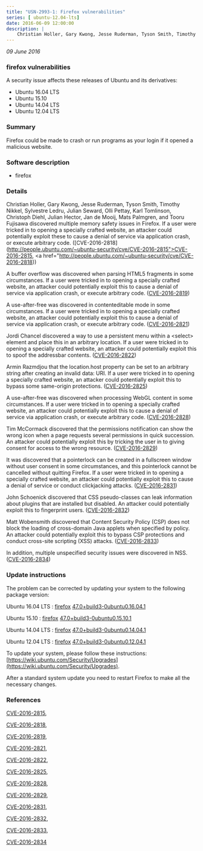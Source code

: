 ```yaml
---
title: "USN-2993-1: Firefox vulnerabilities"
series: [ ubuntu-12.04-lts]
date: 2016-06-09 12:00:00
description: |
    Christian Holler, Gary Kwong, Jesse Ruderman, Tyson Smith, Timothy Nikkel, Sylvestre Ledru, Julian Seward, Olli Pettay, Karl Tomlinson, Christoph Diehl, Julian Hector, Jan de Mooij, Mats Palmgren, and Tooru Fujisawa discovered multiple memory safety issues in Firefox. If a user were tricked in to opening a specially crafted website, an attacker could potentially exploit these to cause a denial of service via application crash, or execute arbitrary code. ([CVE-2016-2818](http://people.ubuntu.com/~ubuntu-security/cve/CVE-2016-2815">CVE-2016-2815</a>, <a href="http://people.ubuntu.com/~ubuntu-security/cve/CVE-2016-2818))
--- 
```

 
 

*09 June 2016*

### firefox vulnerabilities

A security issue affects these releases of Ubuntu and its derivatives:

* Ubuntu 16.04 LTS
* Ubuntu 15.10
* Ubuntu 14.04 LTS
* Ubuntu 12.04 LTS

### Summary

Firefox could be made to crash or run programs as your login if it opened a malicious website.

### Software description

* firefox 

### Details

Christian Holler, Gary Kwong, Jesse Ruderman, Tyson Smith, Timothy Nikkel, Sylvestre Ledru, Julian Seward, Olli Pettay, Karl Tomlinson, Christoph Diehl, Julian Hector, Jan de Mooij, Mats Palmgren, and Tooru Fujisawa discovered multiple memory safety issues in Firefox. If a user were tricked in to opening a specially crafted website, an attacker could potentially exploit these to cause a denial of service via application crash, or execute arbitrary code. ([CVE-2016-2818](http://people.ubuntu.com/~ubuntu-security/cve/CVE-2016-2815">CVE-2016-2815</a>, <a href="http://people.ubuntu.com/~ubuntu-security/cve/CVE-2016-2818))

A buffer overflow was discovered when parsing HTML5 fragments in some circumstances. If a user were tricked in to opening a specially crafted website, an attacker could potentially exploit this to cause a denial of service via application crash, or execute arbitrary code. ([CVE-2016-2819](http://people.ubuntu.com/~ubuntu-security/cve/CVE-2016-2819))

A use-after-free was discovered in contenteditable mode in some circumstances. If a user were tricked in to opening a specially crafted website, an attacker could potentially exploit this to cause a denial of service via application crash, or execute arbitrary code. ([CVE-2016-2821](http://people.ubuntu.com/~ubuntu-security/cve/CVE-2016-2821))

Jordi Chancel discovered a way to use a persistent menu within a &lt;select&gt; element and place this in an arbitrary location. If a user were tricked in to opening a specially crafted website, an attacker could potentially exploit this to spoof the addressbar contents. ([CVE-2016-2822](http://people.ubuntu.com/~ubuntu-security/cve/CVE-2016-2822))

Armin Razmdjou that the location.host property can be set to an arbitrary string after creating an invalid data: URI. If a user were tricked in to opening a specially crafted website, an attacker could potentially exploit this to bypass some same-origin protections. ([CVE-2016-2825](http://people.ubuntu.com/~ubuntu-security/cve/CVE-2016-2825))

A use-after-free was discovered when processing WebGL content in some circumstances. If a user were tricked in to opening a specially crafted website, an attacker could potentially exploit this to cause a denial of service via application crash, or execute arbitrary code. ([CVE-2016-2828](http://people.ubuntu.com/~ubuntu-security/cve/CVE-2016-2828))

Tim McCormack discovered that the permissions notification can show the wrong icon when a page requests several permissions in quick succession. An attacker could potentially exploit this by tricking the user in to giving consent for access to the wrong resource. ([CVE-2016-2829](http://people.ubuntu.com/~ubuntu-security/cve/CVE-2016-2829))

It was discovered that a pointerlock can be created in a fullscreen window without user consent in some circumstances, and this pointerlock cannot be cancelled without quitting Firefox. If a user were tricked in to opening a specially crafted website, an attacker could potentially exploit this to cause a denial of service or conduct clickjacking attacks. ([CVE-2016-2831](http://people.ubuntu.com/~ubuntu-security/cve/CVE-2016-2831))

John Schoenick discovered that CSS pseudo-classes can leak information about plugins that are installed but disabled. An attacker could potentially exploit this to fingerprint users. ([CVE-2016-2832](http://people.ubuntu.com/~ubuntu-security/cve/CVE-2016-2832))

Matt Wobensmith discovered that Content Security Policy (CSP) does not block the loading of cross-domain Java applets when specified by policy. An attacker could potentially exploit this to bypass CSP protections and conduct cross-site scripting (XSS) attacks. ([CVE-2016-2833](http://people.ubuntu.com/~ubuntu-security/cve/CVE-2016-2833))

In addition, multiple unspecified security issues were discovered in NSS. ([CVE-2016-2834](http://people.ubuntu.com/~ubuntu-security/cve/CVE-2016-2834)) 

### Update instructions

The problem can be corrected by updating your system to the following package version:

Ubuntu 16.04 LTS
 : [firefox](https://launchpad.net/ubuntu/+source/firefox) <span> [47.0+build3-0ubuntu0.16.04.1](https://launchpad.net/ubuntu/+source/firefox/47.0+build3-0ubuntu0.16.04.1) </span> 

Ubuntu 15.10
 : [firefox](https://launchpad.net/ubuntu/+source/firefox) <span> [47.0+build3-0ubuntu0.15.10.1](https://launchpad.net/ubuntu/+source/firefox/47.0+build3-0ubuntu0.15.10.1) </span> 

Ubuntu 14.04 LTS
 : [firefox](https://launchpad.net/ubuntu/+source/firefox) <span> [47.0+build3-0ubuntu0.14.04.1](https://launchpad.net/ubuntu/+source/firefox/47.0+build3-0ubuntu0.14.04.1) </span> 

Ubuntu 12.04 LTS
 : [firefox](https://launchpad.net/ubuntu/+source/firefox) <span> [47.0+build3-0ubuntu0.12.04.1](https://launchpad.net/ubuntu/+source/firefox/47.0+build3-0ubuntu0.12.04.1) </span> 

To update your system, please follow these instructions: [https://wiki.ubuntu.com/Security/Upgrades](https://wiki.ubuntu.com/Security/Upgrades).

After a standard system update you need to restart Firefox to make all the necessary changes. 

### References

 
 [CVE-2016-2815](http://people.ubuntu.com/~ubuntu-security/cve/CVE-2016-2815), 

 [CVE-2016-2818](http://people.ubuntu.com/~ubuntu-security/cve/CVE-2016-2818), 

 [CVE-2016-2819](http://people.ubuntu.com/~ubuntu-security/cve/CVE-2016-2819), 

 [CVE-2016-2821](http://people.ubuntu.com/~ubuntu-security/cve/CVE-2016-2821), 

 [CVE-2016-2822](http://people.ubuntu.com/~ubuntu-security/cve/CVE-2016-2822), 

 [CVE-2016-2825](http://people.ubuntu.com/~ubuntu-security/cve/CVE-2016-2825), 

 [CVE-2016-2828](http://people.ubuntu.com/~ubuntu-security/cve/CVE-2016-2828), 

 [CVE-2016-2829](http://people.ubuntu.com/~ubuntu-security/cve/CVE-2016-2829), 

 [CVE-2016-2831](http://people.ubuntu.com/~ubuntu-security/cve/CVE-2016-2831), 

 [CVE-2016-2832](http://people.ubuntu.com/~ubuntu-security/cve/CVE-2016-2832), 

 [CVE-2016-2833](http://people.ubuntu.com/~ubuntu-security/cve/CVE-2016-2833), 

 [CVE-2016-2834](http://people.ubuntu.com/~ubuntu-security/cve/CVE-2016-2834)
 

